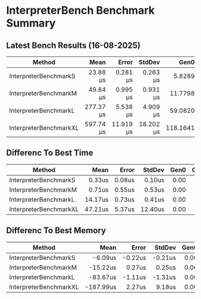 # InterpreterBench Benchmark Summary

## Latest Bench Results (16-08-2025)

|Method|Mean|Error|StdDev|Gen0|Gen1|Gen2|Allocated|
|----------------------- |----------:|---------:|---------:|---------:|--------:|-----------:|-----------:|
|InterpreterBenchmarkS|23.88 μs|0.281 μs|0.263 μs|5.8289|0.6409|0|95.34 KB|
|InterpreterBenchmarkM|49.84 μs|0.995 μs|0.931 μs|11.7798|2.3193|0|193.12 KB|
|InterpreterBenchmarkL|277.37 μs|5.538 μs|4.909 μs|59.0820|21.4844|0|966.07 KB|
|InterpreterBenchmarkXL|597.74 μs|11.919 μs|18.202 μs|118.1641|53.7109|0|1930.97 KB|

## Differenc To Best Time

|Method|Mean|Error|StdDev|Gen0|Gen1|Gen2|Allocated|
|----------------------- |----------:|---------:|---------:|---------:|--------:|-----------:|-----------:|
|InterpreterBenchmarkS|0.33us|0.08us|0.10us|0.00|0.00|0.00|0.00KB|
|InterpreterBenchmarkM|0.71us|0.55us|0.53us|0.00|0.00|0.00|0.00KB|
|InterpreterBenchmarkL|14.17us|0.73us|0.41us|0.00|0.00|0.00|0.00KB|
|InterpreterBenchmarkXL|47.21us|5.37us|12.40us|0.00|0.00|0.00|0.00KB|

## Differenc To Best Memory

|Method|Mean|Error|StdDev|Gen0|Gen1|Gen2|Allocated|
|----------------------- |----------:|---------:|---------:|---------:|--------:|-----------:|-----------:|
|InterpreterBenchmarkS|-6.09us|-0.22us|-0.21us|0.00|0.00|0.00|0.00KB|
|InterpreterBenchmarkM|-15.22us|0.27us|0.25us|0.06|0.12|0.00|0.00KB|
|InterpreterBenchmarkL|-83.67us|-1.11us|-1.31us|0.00|0.00|0.00|0.00KB|
|InterpreterBenchmarkXL|-187.99us|2.27us|9.18us|0.00|0.00|0.00|0.00KB|
